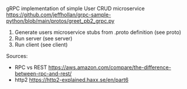 gRPC implementation of simple User CRUD microservice
https://github.com/jeffhollan/grpc-sample-python/blob/main/protos/greet_pb2_grpc.py

1. Generate users microservice stubs from .proto definition (see proto)
2. Run server (see server)
3. Run client (see client)

Sources:
- RPC vs REST https://aws.amazon.com/compare/the-difference-between-rpc-and-rest/
- http2 https://http2-explained.haxx.se/en/part6